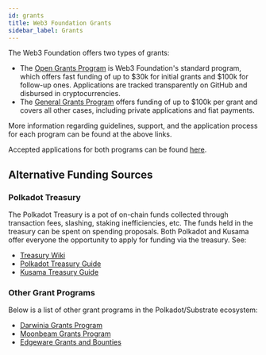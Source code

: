 ```yaml
---
id: grants
title: Web3 Foundation Grants
sidebar_label: Grants
---
```


The Web3 Foundation offers two types of grants:

- The [Open Grants Program](https://github.com/w3f/Open-Grants-Program) is Web3 Foundation's standard program,
  which offers fast funding of up to \$30k for initial grants and \$100k for follow-up ones.
  Applications are tracked transparently on GitHub and disbursed in cryptocurrencies.
- The [General Grants Program](https://github.com/w3f/General-Grants-Program) offers funding of up
  to \$100k per grant and covers all other cases, including private applications and fiat payments.

More information regarding guidelines, support, and the application process for each program can be
found at the above links.

Accepted applications for both programs can be found
[here](https://github.com/w3f/General-Grants-Program/blob/master/grants/accepted_grant_applications.md).

## Alternative Funding Sources

### Polkadot Treasury

The Polkadot Treasury is a pot of on-chain funds collected through transaction fees, slashing, staking
inefficiencies, etc. The funds held in the treasury can be spent on spending proposals. Both
Polkadot and Kusama offer everyone the opportunity to apply for funding via the treasury. See:

- [Treasury Wiki](https://wiki.polkadot.network/docs/en/learn-treasury)
- [Polkadot Treasury Guide](https://docs.google.com/document/d/1IZykdp2cyQavcRyZd_dgNj5DcgxgZR6kAqGdcNARu1w)
- [Kusama Treasury Guide](https://docs.google.com/document/d/1p3UQUjph5t8TVaWnTkfrI5mE-BABnM9Xvtuhdlhl6JE)

### Other Grant Programs

Below is a list of other grant programs in the Polkadot/Substrate ecosystem:

- [Darwinia Grants Program](https://docs.darwinia.network/docs/en/dev-bounty#grant-program)
- [Moonbeam Grants Program](https://moonbeam.network/community/grants/)
- [Edgeware Grants and Bounties](https://github.com/edgeware-builders/construction-projects)
